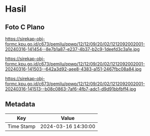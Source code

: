 # Hasil

## Foto C Plano

https://sirekap-obj-formc.kpu.go.id/c673/pemilu/ppwp/12/12/09/20/02/1212092002001-20240316-141454--8e7b1a87-e237-4b37-b2c9-1deefd3c3a1e.jpg

https://sirekap-obj-formc.kpu.go.id/c673/pemilu/ppwp/12/12/09/20/02/1212092002001-20240316-141503--642a3d92-aee8-4383-a151-2467fbc08a84.jpg

https://sirekap-obj-formc.kpu.go.id/c673/pemilu/ppwp/12/12/09/20/02/1212092002001-20240316-141513--b08c0863-7af6-4fb7-adc1-d9d91bbfbff4.jpg


## Metadata

| Key        | Value               |
| ---------- | ------------------- |
| Time Stamp | 2024-03-16 14:30:00 |



